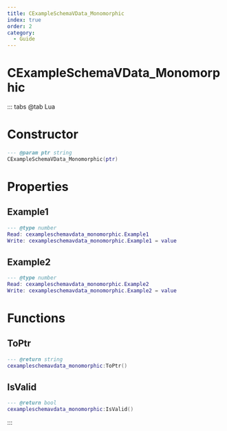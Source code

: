 ```yaml
---
title: CExampleSchemaVData_Monomorphic
index: true
order: 2
category:
  - Guide
---
```


# CExampleSchemaVData_Monomorphic

::: tabs
@tab Lua
# Constructor
```lua
--- @param ptr string
CExampleSchemaVData_Monomorphic(ptr)
```
# Properties
## Example1 
```lua
--- @type number
Read: cexampleschemavdata_monomorphic.Example1
Write: cexampleschemavdata_monomorphic.Example1 = value
```
## Example2 
```lua
--- @type number
Read: cexampleschemavdata_monomorphic.Example2
Write: cexampleschemavdata_monomorphic.Example2 = value
```
# Functions
## ToPtr
```lua
--- @return string
cexampleschemavdata_monomorphic:ToPtr()
```
## IsValid
```lua
--- @return bool
cexampleschemavdata_monomorphic:IsValid()
```

:::